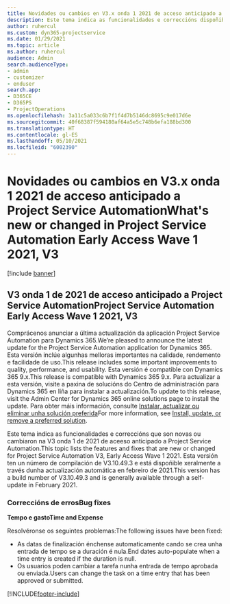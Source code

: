 ```yaml
---
title: Novidades ou cambios en V3.x onda 1 2021 de acceso anticipado a Project Service Automation
description: Este tema indica as funcionalidades e correccións dispoñibles en na V3 onda 1 de 2021 de aceeso anticipado a Project Service Automation.
author: ruhercul
ms.custom: dyn365-projectservice
ms.date: 01/29/2021
ms.topic: article
ms.author: ruhercul
audience: Admin
search.audienceType:
- admin
- customizer
- enduser
search.app:
- D365CE
- D365PS
- ProjectOperations
ms.openlocfilehash: 3a11c5a033c6b7f1f4d7b5146dc8695c9e017d6e
ms.sourcegitcommit: 40f68387f594180af64a5e5c748b6efa188bd300
ms.translationtype: HT
ms.contentlocale: gl-ES
ms.lasthandoff: 05/10/2021
ms.locfileid: "6002390"
---
```

# <a name="whats-new-or-changed-in-project-service-automation-early-access-wave-1-2021-v3"></a><span data-ttu-id="1e90b-103">Novidades ou cambios en V3.x onda 1 2021 de acceso anticipado a Project Service Automation</span><span class="sxs-lookup"><span data-stu-id="1e90b-103">What's new or changed in Project Service Automation Early Access Wave 1 2021, V3</span></span>

[!include [banner](../includes/psa-now-project-operations.md)]

## <a name="project-service-automation-early-access-wave-1-2021-v3"></a><span data-ttu-id="1e90b-104">V3 onda 1 de 2021 de acceso anticipado a Project Service Automation</span><span class="sxs-lookup"><span data-stu-id="1e90b-104">Project Service Automation Early Access Wave 1 2021, V3</span></span>

<span data-ttu-id="1e90b-105">Comprácenos anunciar a última actualización da aplicación Project Service Automation para Dynamics 365.</span><span class="sxs-lookup"><span data-stu-id="1e90b-105">We’re pleased to announce the latest update for the Project Service Automation application for Dynamics 365.</span></span> <span data-ttu-id="1e90b-106">Esta versión inclúe algunhas melloras importantes na calidade, rendemento e facilidade de uso.</span><span class="sxs-lookup"><span data-stu-id="1e90b-106">This release includes some important improvements to quality, performance, and usability.</span></span> <span data-ttu-id="1e90b-107">Esta versión é compatible con Dynamics 365 9.x.</span><span class="sxs-lookup"><span data-stu-id="1e90b-107">This release is compatible with Dynamics 365 9.x.</span></span> <span data-ttu-id="1e90b-108">Para actualizar a esta versión, visite a paxina de solucións do Centro de administración para Dynamics 365 en liña para instalar a actualización.</span><span class="sxs-lookup"><span data-stu-id="1e90b-108">To update to this release, visit the Admin Center for Dynamics 365 online solutions page to install the update.</span></span> <span data-ttu-id="1e90b-109">Para obter máis información, consulte [Instalar, actualizar ou eliminar unha solución preferida](/power-platform/admin/install-remove-preferred-solution)</span><span class="sxs-lookup"><span data-stu-id="1e90b-109">For more information, see [Install, update, or remove a preferred solution](/power-platform/admin/install-remove-preferred-solution).</span></span>

<span data-ttu-id="1e90b-110">Este tema indica as funcionalidades e correccións que son novas ou cambiaron na V3 onda 1 de 2021 de aceeso anticipado a Project Service Automation.</span><span class="sxs-lookup"><span data-stu-id="1e90b-110">This topic lists the features and fixes that are new or changed for Project Service Automation V3, Early Access Wave 1 2021.</span></span> <span data-ttu-id="1e90b-111">Esta versión ten un número de compilación de V3.10.49.3 e está dispoñible xeralmente a través dunha actualización automática en febreiro de 2021.</span><span class="sxs-lookup"><span data-stu-id="1e90b-111">This version has a build number of V3.10.49.3 and is generally available through a self-update in February 2021.</span></span>


### <a name="bug-fixes"></a><span data-ttu-id="1e90b-112">Correccións de erros</span><span class="sxs-lookup"><span data-stu-id="1e90b-112">Bug fixes</span></span>

<span data-ttu-id="1e90b-113">**Tempo e gasto**</span><span class="sxs-lookup"><span data-stu-id="1e90b-113">**Time and Expense**</span></span>

<span data-ttu-id="1e90b-114">Resolvéronse os seguintes problemas:</span><span class="sxs-lookup"><span data-stu-id="1e90b-114">The following issues have been fixed:</span></span>

- <span data-ttu-id="1e90b-115">As datas de finalización énchense automaticamente cando se crea unha entrada de tempo se a duración é nula.</span><span class="sxs-lookup"><span data-stu-id="1e90b-115">End dates auto-populate when a time entry is created if the duration is null.</span></span>
- <span data-ttu-id="1e90b-116">Os usuarios poden cambiar a tarefa nunha entrada de tempo aprobada ou enviada.</span><span class="sxs-lookup"><span data-stu-id="1e90b-116">Users can change the task on a time entry that has been approved or submitted.</span></span>


[!INCLUDE[footer-include](../includes/footer-banner.md)]